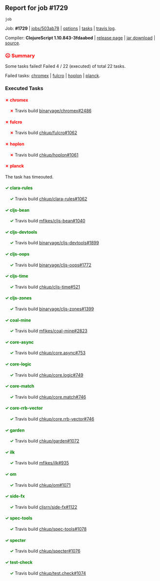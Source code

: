 ## Report for job #1729
```
job
```


Job: **#1729** | [jobs/503ab78](https://github.com/cljs-oss/canary/commit/503ab786924c2c7adce129993309fac5c747d0f1) | [options](options.edn) | [tasks](tasks.edn) | [travis log](https://travis-ci.org/cljs-oss/canary/builds/764510465).

Compiler: **ClojureScript 1.10.843-3fdaabed** | [release page](https://github.com/cljs-oss/canary/releases/tag/r1.10.843-3fdaabed) | [jar download](https://github.com/cljs-oss/canary/releases/download/r1.10.843-3fdaabed/clojurescript-1.10.843-3fdaabed.jar) | [source](https://github.com/clojure/clojurescript/commit/3fdaabedb1343f434b6cb4f75fa28e748f96eff0).

### <b style='color:red'>☹ Summary</b>

Some tasks failed! Failed 4 / 22 (executed) of total 22 tasks.

Failed tasks: [chromex](#-chromex) | [fulcro](#-fulcro) | [hoplon](#-hoplon) | [planck](#-planck).

### Executed Tasks

#### <b style='color:red'>&#x2717; chromex</b>
&nbsp;&nbsp;&nbsp;&nbsp;<b style='color:red'>&#x2717;</b> Travis build [binaryage/chromex#2486](https://travis-ci.org/binaryage/chromex/builds/764510828)<br>

#### <b style='color:red'>&#x2717; fulcro</b>
&nbsp;&nbsp;&nbsp;&nbsp;<b style='color:red'>&#x2717;</b> Travis build [chkup/fulcro#1062](https://travis-ci.org/chkup/fulcro/builds/764510920)<br>

#### <b style='color:red'>&#x2717; hoplon</b>
&nbsp;&nbsp;&nbsp;&nbsp;<b style='color:red'>&#x2717;</b> Travis build [chkup/hoplon#1061](https://travis-ci.org/chkup/hoplon/builds/764510876)<br>

#### <b style='color:red'>&#x2717; planck</b>
The task has timeouted.

#### <b style='color:green'>&#x2713; clara-rules</b>
&nbsp;&nbsp;&nbsp;&nbsp;<b style='color:green'>&#x2713;</b> Travis build [chkup/clara-rules#1062](https://travis-ci.org/chkup/clara-rules/builds/764510838)<br>

#### <b style='color:green'>&#x2713; cljs-bean</b>
&nbsp;&nbsp;&nbsp;&nbsp;<b style='color:green'>&#x2713;</b> Travis build [mfikes/cljs-bean#1040](https://travis-ci.org/mfikes/cljs-bean/builds/764510842)<br>

#### <b style='color:green'>&#x2713; cljs-devtools</b>
&nbsp;&nbsp;&nbsp;&nbsp;<b style='color:green'>&#x2713;</b> Travis build [binaryage/cljs-devtools#1899](https://travis-ci.org/binaryage/cljs-devtools/builds/764510844)<br>

#### <b style='color:green'>&#x2713; cljs-oops</b>
&nbsp;&nbsp;&nbsp;&nbsp;<b style='color:green'>&#x2713;</b> Travis build [binaryage/cljs-oops#1772](https://travis-ci.org/binaryage/cljs-oops/builds/764510846)<br>

#### <b style='color:green'>&#x2713; cljs-time</b>
&nbsp;&nbsp;&nbsp;&nbsp;<b style='color:green'>&#x2713;</b> Travis build [chkup/cljs-time#521](https://travis-ci.org/chkup/cljs-time/builds/764510848)<br>

#### <b style='color:green'>&#x2713; cljs-zones</b>
&nbsp;&nbsp;&nbsp;&nbsp;<b style='color:green'>&#x2713;</b> Travis build [binaryage/cljs-zones#1399](https://travis-ci.org/binaryage/cljs-zones/builds/764510851)<br>

#### <b style='color:green'>&#x2713; coal-mine</b>
&nbsp;&nbsp;&nbsp;&nbsp;<b style='color:green'>&#x2713;</b> Travis build [mfikes/coal-mine#2823](https://travis-ci.org/mfikes/coal-mine/builds/764510853)<br>

#### <b style='color:green'>&#x2713; core-async</b>
&nbsp;&nbsp;&nbsp;&nbsp;<b style='color:green'>&#x2713;</b> Travis build [chkup/core.async#753](https://travis-ci.org/chkup/core.async/builds/764510859)<br>

#### <b style='color:green'>&#x2713; core-logic</b>
&nbsp;&nbsp;&nbsp;&nbsp;<b style='color:green'>&#x2713;</b> Travis build [chkup/core.logic#749](https://travis-ci.org/chkup/core.logic/builds/764510861)<br>

#### <b style='color:green'>&#x2713; core-match</b>
&nbsp;&nbsp;&nbsp;&nbsp;<b style='color:green'>&#x2713;</b> Travis build [chkup/core.match#746](https://travis-ci.org/chkup/core.match/builds/764510863)<br>

#### <b style='color:green'>&#x2713; core-rrb-vector</b>
&nbsp;&nbsp;&nbsp;&nbsp;<b style='color:green'>&#x2713;</b> Travis build [chkup/core.rrb-vector#746](https://travis-ci.org/chkup/core.rrb-vector/builds/764510865)<br>

#### <b style='color:green'>&#x2713; garden</b>
&nbsp;&nbsp;&nbsp;&nbsp;<b style='color:green'>&#x2713;</b> Travis build [chkup/garden#1072](https://travis-ci.org/chkup/garden/builds/764510870)<br>

#### <b style='color:green'>&#x2713; ilk</b>
&nbsp;&nbsp;&nbsp;&nbsp;<b style='color:green'>&#x2713;</b> Travis build [mfikes/ilk#935](https://travis-ci.org/mfikes/ilk/builds/764510918)<br>

#### <b style='color:green'>&#x2713; om</b>
&nbsp;&nbsp;&nbsp;&nbsp;<b style='color:green'>&#x2713;</b> Travis build [chkup/om#1071](https://travis-ci.org/chkup/om/builds/764510928)<br>

#### <b style='color:green'>&#x2713; side-fx</b>
&nbsp;&nbsp;&nbsp;&nbsp;<b style='color:green'>&#x2713;</b> Travis build [cljsrn/side-fx#1122](https://travis-ci.org/cljsrn/side-fx/builds/764510916)<br>

#### <b style='color:green'>&#x2713; spec-tools</b>
&nbsp;&nbsp;&nbsp;&nbsp;<b style='color:green'>&#x2713;</b> Travis build [chkup/spec-tools#1078](https://travis-ci.org/chkup/spec-tools/builds/764510934)<br>

#### <b style='color:green'>&#x2713; specter</b>
&nbsp;&nbsp;&nbsp;&nbsp;<b style='color:green'>&#x2713;</b> Travis build [chkup/specter#1076](https://travis-ci.org/chkup/specter/builds/764510910)<br>

#### <b style='color:green'>&#x2713; test-check</b>
&nbsp;&nbsp;&nbsp;&nbsp;<b style='color:green'>&#x2713;</b> Travis build [chkup/test.check#1074](https://travis-ci.org/chkup/test.check/builds/764510924)<br>